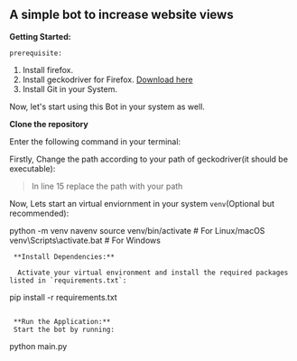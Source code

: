 ## A simple bot to increase website views
**Getting Started:**

`prerequisite:`

1. Install firefox.
2. Install geckodriver for Firefox. [Download here](https://github.com/mozilla/geckodriver/releases)
3. Install Git in your System.

Now, let's start using this Bot in your system as well.

**Clone the repository**

Enter the following command in your terminal:

 Firstly, Change the path according to your path of geckodriver(it should be executable):
 
> In line 15 replace the path with your path

 Now, Lets start an virtual enviornment in your system `venv`(Optional but recommended):

python -m venv navenv
source venv/bin/activate  # For Linux/macOS
venv\\Scripts\\activate.bat  # For Windows
```
 **Install Dependencies:**
  
  Activate your virtual environment and install the required packages listed in `requirements.txt`:

```
pip install -r requirements.txt
```

 **Run the Application:**
 Start the bot by running:

```
python main.py
```
